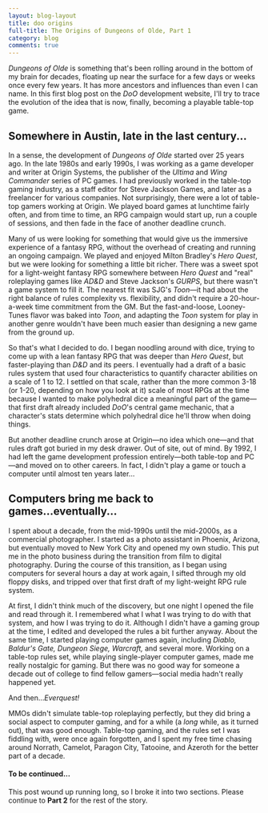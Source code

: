 ```yaml
---
layout: blog-layout
title: doo origins
full-title: The Origins of Dungeons of Olde, Part 1
category: blog
comments: true
---
```


_Dungeons of Olde_ is something that's been rolling around in the bottom of my brain for decades, floating up near the surface for a few days or weeks once every few years. It has more ancestors and influences than even I can name. In this first blog post on the _DoO_ development website, I'll try to trace the evolution of the idea that is now, finally, becoming a playable table-top game.

## Somewhere in Austin, late in the last century...
In a sense, the development of _Dungeons of Olde_ started over 25 years ago. In the late 1980s and early 1990s, I was working as a game developer and writer at Origin Systems, the publisher of the _Ultima_ and _Wing Commander_ series of PC games. I had previously worked in the table-top gaming industry, as a staff editor for Steve Jackson Games, and later as a freelancer for various companies. Not surprisingly, there were a lot of table-top gamers working at Origin. We played board games at lunchtime fairly often, and from time to time, an RPG campaign would start up, run a couple of sessions, and then fade in the face of another deadline crunch.

Many of us were looking for something that would give us the immersive experience of a fantasy RPG, without the overhead of creating and running an ongoing campaign. We played and enjoyed Milton Bradley's _Hero Quest_, but we were looking for something a little bit richer. There was a sweet spot for a light-weight fantasy RPG somewhere between _Hero Quest_ and "real" roleplaying games like _AD&D_ and Steve Jackson's _GURPS_, but there wasn't a game system to fill it. The nearest fit was SJG's _Toon_&mdash;it had about the right balance of rules complexity vs. flexibility, and didn't require a 20-hour-a-week time commitment from the GM. But the fast-and-loose, Looney-Tunes flavor was baked into _Toon_, and adapting the _Toon_ system for play in another genre wouldn't have been much easier than designing a new game from the ground up.

So that's what I decided to do. I began noodling around with dice, trying to come up with a lean fantasy RPG that was deeper than _Hero Quest_, but faster-playing than _D&D_ and its peers. I eventually had a draft of a basic rules system that used four characteristics to quantify character abilities on a scale of 1 to 12. I settled on that scale, rather than the more common 3-18 (or 1-20, depending on how you look at it) scale of most RPGs at the time because I wanted to make polyhedral dice a  meaningful part of the game&mdash;that first draft already included _DoO_'s central game mechanic, that a character's stats determine which polyhedral dice he'll throw when doing things.

But another deadline crunch arose at Origin&mdash;no idea which one&mdash;and that rules draft got buried in my desk drawer. Out of site, out of mind. By 1992, I had left the game development profession entirely&mdash;both table-top and PC&mdash;and moved on to other careers. In fact, I didn't play a game or touch a computer until almost ten years later&hellip;

## Computers bring me back to games...eventually...
I spent about a decade, from the mid-1990s until the mid-2000s, as a commercial photographer. I started as a photo assistant in Phoenix, Arizona, but eventually moved to New York City and opened my own studio. This put me in the photo business during the transition from film to digital photography. During the course of this transition, as I began using computers for several hours a day at work again, I sifted through my old floppy disks, and tripped over that first draft of my light-weight RPG rule system.

At first, I didn't think much of the discovery, but one night I opened the file and read through it. I remembered what I what I was trying to do with that system, and how I was trying to do it. Although I didn't have a gaming group at the time, I edited and developed the rules a bit further anyway. About the same time, I started playing computer games again, including _Diablo, Baldur's Gate, Dungeon Siege, Warcraft,_ and several more. Working on a table-top rules set, while playing single-player computer games, made me really nostalgic for gaming. But there was no good way for someone a decade out of college to find fellow gamers&mdash;social media hadn't really happened yet.

And then&hellip;_Everquest!_

MMOs didn't simulate table-top roleplaying perfectly, but they did bring a social aspect to computer gaming, and for a while (a _long_ while, as it turned out), that was good enough. Table-top gaming, and the rules set I was fiddling with, were once again forgotten, and I spent my free time chasing around Norrath, Camelot, Paragon City, Tatooine, and Azeroth for the better part of a decade.

#### To be continued...
This post wound up running long, so I broke it into two sections. Please continue to **Part 2** for the rest of the story.

